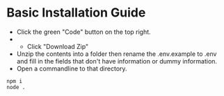 # Basic Installation Guide
- Click the green "Code" button on the top right.
- - Click "Download Zip"
- Unzip the contents into a folder then rename the .env.example to .env and fill in the fields that don't have information or dummy information.
- Open a commandline to that directory.
```
npm i
node .
```
